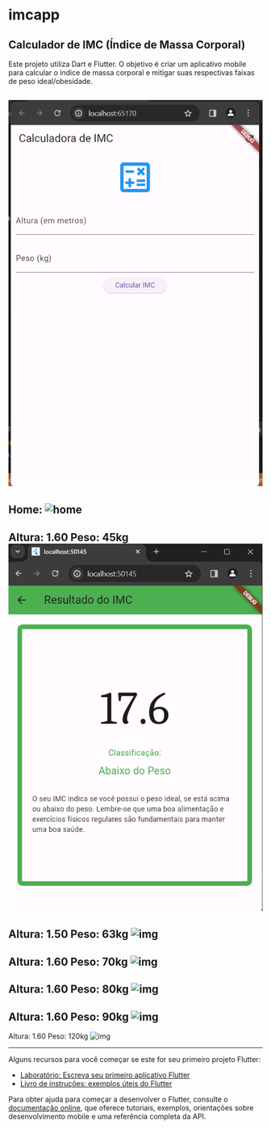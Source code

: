 # imcapp

## Calculador de IMC (Índice de Massa Corporal)
Este projeto utiliza Dart e Flutter. O objetivo é criar um aplicativo mobile  para calcular o índice de massa corporal e mitigar suas respectivas faixas de peso ideal/obesidade.

![Tabela IMC](https://github.com/le-amaral/imcapp/blob/main/imagens/home.png)
-
Home:
![home](le-amaral/imcapp/imagens/home.png)
-
Altura: 1.60 Peso: 45kg
![img](https://github.com/le-amaral/imcapp/blob/main/imagens/pesoabaixo.png)
-
Altura: 1.50 Peso: 63kg
![img](le-amaral/imcapp/imagens/pesoideal.png)
-
Altura: 1.60 Peso: 70kg
![img](le-amaral/imcapp/imagens/pesoacima.png)
-
Altura: 1.60 Peso: 80kg
![img](le-amaral/imcapp/imagens/obesidadeI.png)
-
Altura: 1.60 Peso: 90kg
![img](le-amaral/imcapp/imagens/obesidadeII.png)
-
Altura: 1.60 Peso: 120kg
![img](le-amaral/imcapp/imagens/obesidadeIII.png)


---

Alguns recursos para você começar se este for seu primeiro projeto Flutter:

- [Laboratório: Escreva seu primeiro aplicativo Flutter](https://docs.flutter.dev/get-started/codelab)
- [Livro de instruções: exemplos úteis do Flutter](https://docs.flutter.dev/cookbook)

Para obter ajuda para começar a desenvolver o Flutter, consulte o
[documentação online](https://docs.flutter.dev/), que oferece tutoriais,
exemplos, orientações sobre desenvolvimento mobile e uma referência completa da API.
